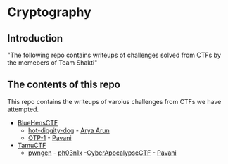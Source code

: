 # Cryptography

## Introduction

"The following repo contains writeups of challenges solved from CTFs by the memebers of Team Shakti"

## The contents of this repo 

This repo contains the writeups of varoius challenges from CTFs we have attempted.

- [BlueHensCTF](https://ctftime.org/event/1298)
    - [hot-diggity-dog](https://github.com/Team-Shakti/CTF-Write-ups/blob/master/docs/crypto/BlueHensCTF/hot-diggity-dog.md) - [Arya Arun](https://twitter.com/aryaarun_)
    - [OTP-1](https://github.com/Team-Shakti/CTF-Write-ups/blob/master/docs/crypto/BlueHensCTF/OTP-1.md) - [Pavani](https://twitter.com/Paavani15793872)
- [TamuCTF](https://ctftime.org/event/1320)
    - [pwngen](https://github.com/Team-Shakti/CTF-Write-ups/blob/master/docs/crypto/TamuCTF/pwngen/writeup.md) - [ph03n1x](https://github.com/meenakshisl)
-[CyberApocalypseCTF](/Phasestream3/readme) -  [Pavani](https://twitter.com/Paavani15793872)






